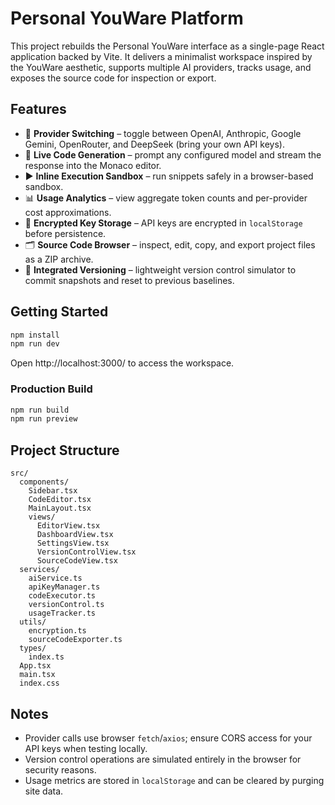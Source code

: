 # Personal YouWare Platform

This project rebuilds the Personal YouWare interface as a single-page React application backed by Vite. It delivers a minimalist workspace inspired by the YouWare aesthetic, supports multiple AI providers, tracks usage, and exposes the source code for inspection or export.

## Features

- 🔀 **Provider Switching** – toggle between OpenAI, Anthropic, Google Gemini, OpenRouter, and DeepSeek (bring your own API keys).
- 🧠 **Live Code Generation** – prompt any configured model and stream the response into the Monaco editor.
- ▶️ **Inline Execution Sandbox** – run snippets safely in a browser-based sandbox.
- 📊 **Usage Analytics** – view aggregate token counts and per-provider cost approximations.
- 🔐 **Encrypted Key Storage** – API keys are encrypted in `localStorage` before persistence.
- 🗂️ **Source Code Browser** – inspect, edit, copy, and export project files as a ZIP archive.
- 🌱 **Integrated Versioning** – lightweight version control simulator to commit snapshots and reset to previous baselines.

## Getting Started

```bash
npm install
npm run dev
```

Open http://localhost:3000/ to access the workspace.

### Production Build

```bash
npm run build
npm run preview
```

## Project Structure

```
src/
  components/
    Sidebar.tsx
    CodeEditor.tsx
    MainLayout.tsx
    views/
      EditorView.tsx
      DashboardView.tsx
      SettingsView.tsx
      VersionControlView.tsx
      SourceCodeView.tsx
  services/
    aiService.ts
    apiKeyManager.ts
    codeExecutor.ts
    versionControl.ts
    usageTracker.ts
  utils/
    encryption.ts
    sourceCodeExporter.ts
  types/
    index.ts
  App.tsx
  main.tsx
  index.css
```

## Notes

- Provider calls use browser `fetch`/`axios`; ensure CORS access for your API keys when testing locally.
- Version control operations are simulated entirely in the browser for security reasons.
- Usage metrics are stored in `localStorage` and can be cleared by purging site data.
